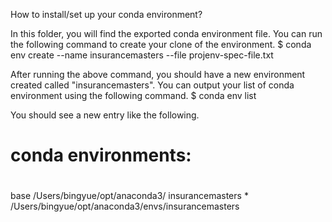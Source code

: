 How to install/set up your conda environment?

In this folder, you will find the exported conda environment file. You can run the following command to create your clone of the environment.
$ conda env create --name insurancemasters --file projenv-spec-file.txt

After running the above command, you should have a new environment created called "insurancemasters". You can output your list of conda environment using the following command.
$ conda env list

You should see a new entry like the following.
# conda environments:
#
base                     /Users/bingyue/opt/anaconda3/
insurancemasters      *  /Users/bingyue/opt/anaconda3/envs/insurancemasters



